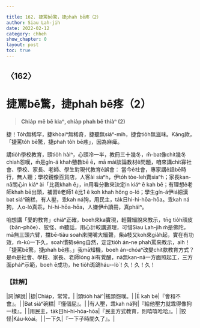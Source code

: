 ```yaml
---

title: 162. 捷罵bē驚，捷phah bē疼（2）
author: Siau Lah-jih
date: 2022-02-12
category: chheh
show_chapter: 0
layout: post
toc: true
---
```

  
## 〈162〉
# 捷罵bē驚，捷phah bē疼（2）
>**Chia̍p mē bē kiaⁿ, chia̍p phah bē thiàⁿ (2)**
 
捷！To̍h無稀罕，捷khòaiⁿ無稀奇，捷聽無siáⁿ-mih，捷食tio̍h無滋味。Kāng款，「捷罵to̍h bē驚，捷phah to̍h bē疼」，因為麻痺。

講tio̍h學校教育，頭tio̍h hàiⁿ，心頭冷一半，教冊三十幾冬，m̄-bat像chit幾冬chiah怨嘆，m̄是gín-á khah戇教bē ē，mā mài談論教材ê問題，咱來講chit寡社會、學校、家長、老師、學生對現代教育ê誤會：
當今ê社會，專家講ê話bē時行，無人聽；學校親像百貨店，人客ài siaⁿh，伊to̍h tòe-leh賣siaⁿh；家長kan-nā關心in kiáⁿ ài「比我khah ē」，in用看分數來決定in kiáⁿ ē kah bē；有理想ê老師khah bē出頭，補習ê老師1 ê比1 ê koh khah hông o-ló；學生gín-á伊iá細漢bat siáⁿ碗糕，有人壓，乖kah ná狗，用民主，ta̍k日hi-hi-hōa-hōa。乖kah ná狗，人o-ló真乖，hi-hi-hōa-hōa，人嫌伊m̄讀冊，真pháiⁿ。

咱想講「愛的教育」chiâⁿ正確，boeh來ka實現，輕聲細說來教示，tn̄g tio̍h頑皮（bân-phôe）、狡怪、m̄聽話，用心計較講道理，可惜Siau Lah-jih m̄是佛陀，mā無三頭六臂，擋bē-tiâu soah來開嘴大細聲，柴á枝又koh來gia̍h起，實在有功效，m̄-kú一下久，soah慣勢sêng自然，定定tio̍h án-ne phah罵來教示，aih！「捷罵bē驚，捷phah bē疼。」我mā知機，boeh án-chóaⁿ改變chit款教育方式？是m̄是社會、學校、家長、老師lóng ài有覺醒，nā無kan-nā一方面照起工，三方面pháiⁿ示範，boeh ē成功，he tio̍h斑鴿háu--lò͘！久！久！久！

### 【註解】

|詞|解說|
|捷|Chia̍p，常常。|
|頭tio̍h hàiⁿ|搖頭怨嘆。|
|Ē kah bē|『會和不會』。|
|Bat siáⁿ碗糕|『懂個屁』。|
|有人壓，乖kah ná狗|『給他壓力就乖得像狗一樣』。|
|用民主，ta̍k日hi-hi-hōa-hōa|『民主方式教育，則嘻嘻哈哈』。|
|狡怪|Káu-kòai。|
|一下久|『一下子時間久了』。|